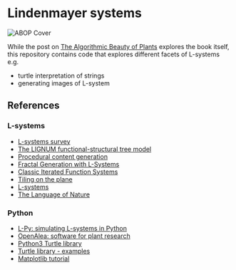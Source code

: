 # Lindenmayer systems

![ABOP Cover](http://algorithmicbotany.org/papers/img/abop-cover.jpg "ABOP")

While the post on [The Algorithmic Beauty of Plants](http://umayrh.github.io/2021/03/14/the-algorithmic-beauty-of-plants/) 
explores the book itself, this repository contains code that explores different facets of L-systems e.g.

* turtle interpretation of strings
* generating images of L-system

[The Algorithmic Beauty of Plants]: http://algorithmicbotany.org/papers/#abop

## References

### L-systems
* [L-systems survey](https://cs.uwaterloo.ca/~lila/pdfs/L-systems.pdf)
* [The LIGNUM functional-structural tree model](https://sal.aalto.fi/publications/pdf-files/rper09.pdf)
* [Procedural content generation](http://blog.rabidgremlin.com/2014/12/09/procedural-content-generation-l-systems/)
* [Fractal Generation with L-Systems](https://nb.paulbutler.org/l-systems/)
* [Classic Iterated Function Systems](https://larryriddle.agnesscott.org/ifs/ifs.htm) 
* [Tiling on the plane](paulbourke.net/geometry/tilingplane/)
* [L-systems](https://jsantell.com/l-systems/)
* [The Language of Nature](https://andrew.fi/stories/nature/)

### Python
* [L-Py: simulating L-systems in Python](https://github.com/openalea/lpy)
* [OpenAlea: software for plant research](https://github.com/openalea)
* [Python3 Turtle library](https://docs.python.org/3/library/turtle.html)
* [Turtle library - examples](https://michael0x2a.com/blog/turtle-examples)
* [Matplotlib tutorial](https://matplotlib.org/2.0.2/users/transforms_tutorial.html)
